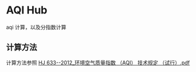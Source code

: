 # AQI Hub

aqi 计算，以及分指数计算

## 计算方法

计算方法参照 [HJ 633--2012_环境空气质量指数 （AQI） 技术规定 （试行）.pdf](https://www.mee.gov.cn/ywgz/fgbz/bz/bzwb/jcffbz/201203/W020120410332725219541.pdf)